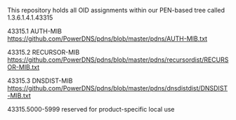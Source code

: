 This repository holds all OID assignments within our PEN-based tree called 1.3.6.1.4.1.43315

43315.1 AUTH-MIB https://github.com/PowerDNS/pdns/blob/master/pdns/AUTH-MIB.txt

43315.2 RECURSOR-MIB https://github.com/PowerDNS/pdns/blob/master/pdns/recursordist/RECURSOR-MIB.txt

43315.3 DNSDIST-MIB https://github.com/PowerDNS/pdns/blob/master/pdns/dnsdistdist/DNSDIST-MIB.txt

43315.5000-5999  reserved for product-specific local use
